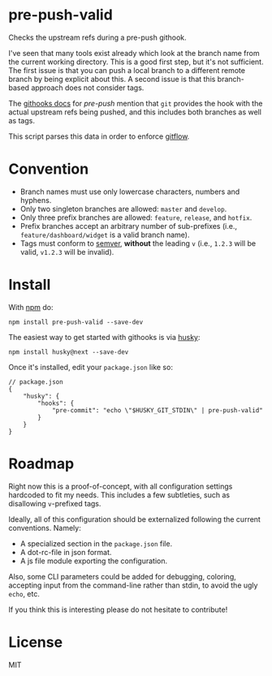 # pre-push-valid

Checks the upstream refs during a pre-push githook.

I've seen that many tools exist already which look at the branch name from the current working directory. This is a good first step, but it's not sufficient. The first issue is that you can push a local branch to a different remote branch by being explicit about this. A second issue is that this branch-based approach does not consider tags.

The [githooks docs](https://git-scm.com/docs/githooks#_pre_push) for _pre-push_ mention that `git` provides the hook with the actual upstream refs being pushed, and this includes both branches as well as tags.

This script parses this data in order to enforce [gitflow](https://www.atlassian.com/git/tutorials/comparing-workflows/gitflow-workflow).

# Convention

* Branch names must use only lowercase characters, numbers and hyphens.
* Only two singleton branches are allowed: `master` and `develop`.
* Only three prefix branches are allowed: `feature`, `release`, and `hotfix`.
* Prefix branches accept an arbitrary number of sub-prefixes (i.e., `feature/dashboard/widget` is a valid branch name).
* Tags must conform to [semver](https://semver.org/), **without** the leading `v` (i.e., `1.2.3` will be valid, `v1.2.3` will be invalid).

# Install
With [npm](https://npmjs.org) do:

```
npm install pre-push-valid --save-dev
```

The easiest way to get started with githooks is via [husky](https://github.com/typicode/husky):

```
npm install husky@next --save-dev
```

Once it's installed, edit your `package.json` like so:

```
// package.json
{
    "husky": {
        "hooks": {
            "pre-commit": "echo \"$HUSKY_GIT_STDIN\" | pre-push-valid"
        }
    }
}
```

# Roadmap

Right now this is a proof-of-concept, with all configuration settings hardcoded to fit my needs. This includes a few subtleties, such as disallowing `v`-prefixed tags.

Ideally, all of this configuration should be externalized following the current conventions. Namely:

* A specialized section in the `package.json` file.
* A dot-rc-file in json format.
* A js file module exporting the configuration.

Also, some CLI parameters could be added for debugging, coloring, accepting input from the command-line rather than stdin, to avoid the ugly `echo`, etc.

If you think this is interesting please do not hesitate to contribute!

# License

MIT
